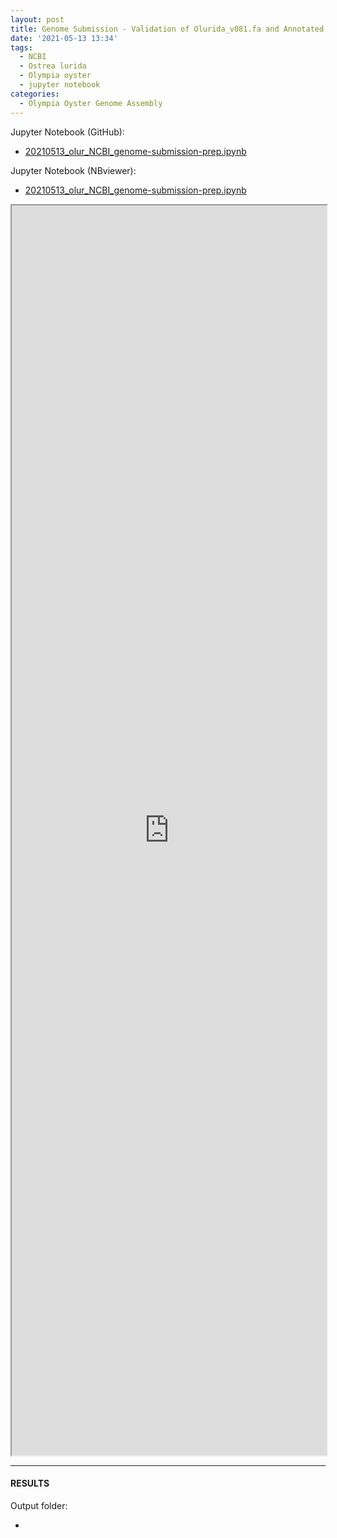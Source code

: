 ```yaml
---
layout: post
title: Genome Submission - Validation of Olurida_v081.fa and Annotated GFFs Prior to Submission to NCBI
date: '2021-05-13 13:34'
tags: 
  - NCBI
  - Ostrea lurida
  - Olympia oyster
  - jupyter notebook
categories: 
  - Olympia Oyster Genome Assembly
---
```




Jupyter Notebook (GitHub):

- [20210513_olur_NCBI_genome-submission-prep.ipynb](https://github.com/RobertsLab/code/blob/master/notebooks/sam/20210513_olur_NCBI_genome-submission-prep.ipynb)

Jupyter Notebook (NBviewer):

- [20210513_olur_NCBI_genome-submission-prep.ipynb](https://nbviewer.jupyter.org/github/RobertsLab/code/blob/master/notebooks/sam/20210513_olur_NCBI_genome-submission-prep.ipynb)


<iframe src="https://nbviewer.jupyter.org/github/RobertsLab/code/blob/master/notebooks/sam/20210513_olur_NCBI_genome-submission-prep.ipynb" width="100%" height="2000" scrolling="yes"></iframe>


---

#### RESULTS

Output folder:

- []()

